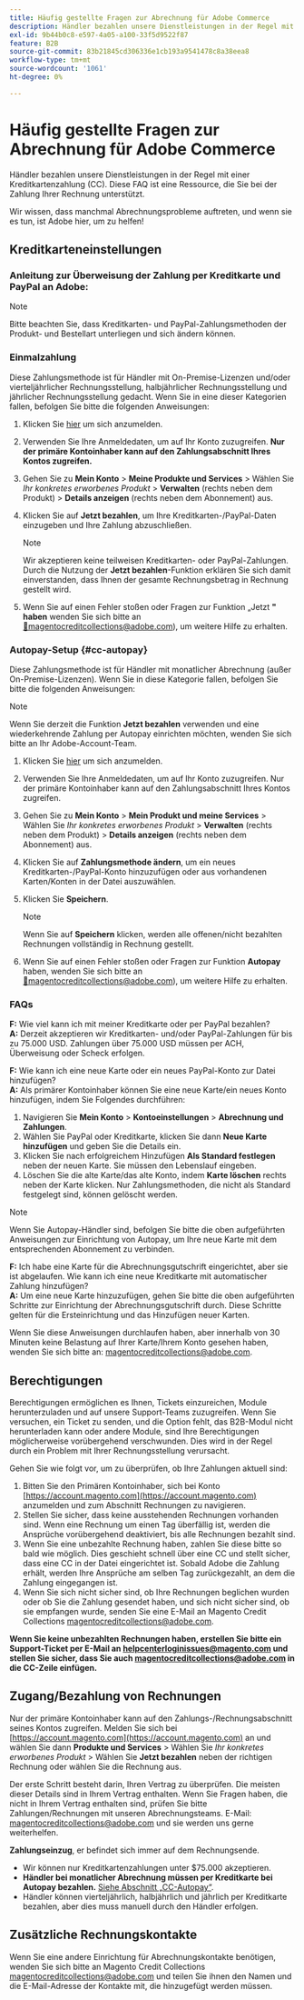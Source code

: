 ```yaml
---
title: Häufig gestellte Fragen zur Abrechnung für Adobe Commerce
description: Händler bezahlen unsere Dienstleistungen in der Regel mit einer Kreditkartenzahlung (CC). Diese FAQ ist eine Ressource, die Sie bei der Zahlung Ihrer Rechnung unterstützt.
exl-id: 9b44b0c8-e597-4a05-a100-33f5d9522f87
feature: B2B
source-git-commit: 83b21845cd306336e1cb193a9541478c8a38eea8
workflow-type: tm+mt
source-wordcount: '1061'
ht-degree: 0%

---
```


# Häufig gestellte Fragen zur Abrechnung für Adobe Commerce

Händler bezahlen unsere Dienstleistungen in der Regel mit einer Kreditkartenzahlung (CC). Diese FAQ ist eine Ressource, die Sie bei der Zahlung Ihrer Rechnung unterstützt.

Wir wissen, dass manchmal Abrechnungsprobleme auftreten, und wenn sie es tun, ist Adobe hier, um zu helfen!

## Kreditkarteneinstellungen

### Anleitung zur Überweisung der Zahlung per Kreditkarte und PayPal an Adobe:

>[!NOTE]
>
>Bitte beachten Sie, dass Kreditkarten- und PayPal-Zahlungsmethoden der Produkt- und Bestellart unterliegen und sich ändern können.

### Einmalzahlung

Diese Zahlungsmethode ist für Händler mit On-Premise-Lizenzen und/oder vierteljährlicher Rechnungsstellung, halbjährlicher Rechnungsstellung und jährlicher Rechnungsstellung gedacht. Wenn Sie in eine dieser Kategorien fallen, befolgen Sie bitte die folgenden Anweisungen:

1. Klicken Sie [hier](https://account.magento.com/customer/account/login) um sich anzumelden.

1. Verwenden Sie Ihre Anmeldedaten, um auf Ihr Konto zuzugreifen. **Nur der primäre Kontoinhaber kann auf den Zahlungsabschnitt Ihres Kontos zugreifen.**

1. Gehen Sie zu **Mein Konto** > **Meine Produkte und Services** > Wählen Sie *Ihr konkretes erworbenes Produkt* > **Verwalten** (rechts neben dem Produkt) > **Details anzeigen** (rechts neben dem Abonnement) aus.

1. Klicken Sie auf **Jetzt bezahlen**, um Ihre Kreditkarten-/PayPal-Daten einzugeben und Ihre Zahlung abzuschließen.

   >[!NOTE]
   >
   >Wir akzeptieren keine teilweisen Kreditkarten- oder PayPal-Zahlungen. Durch die Nutzung der **Jetzt bezahlen**-Funktion erklären Sie sich damit einverstanden, dass Ihnen der gesamte Rechnungsbetrag in Rechnung gestellt wird.

1. Wenn Sie auf einen Fehler stoßen oder Fragen zur Funktion „Jetzt **&quot; haben** wenden Sie sich bitte an [&#128279;](mailto:magentocreditcollections@adobe.com)magentocreditcollections@adobe.com), um weitere Hilfe zu erhalten.

### Autopay-Setup {#cc-autopay}

Diese Zahlungsmethode ist für Händler mit monatlicher Abrechnung (außer On-Premise-Lizenzen). Wenn Sie in diese Kategorie fallen, befolgen Sie bitte die folgenden Anweisungen:

>[!NOTE]
>
>Wenn Sie derzeit die Funktion **Jetzt bezahlen** verwenden und eine wiederkehrende Zahlung per Autopay einrichten möchten, wenden Sie sich bitte an Ihr Adobe-Account-Team.

1. Klicken Sie [hier](https://account.magento.com/customer/account/login) um sich anzumelden.

1. Verwenden Sie Ihre Anmeldedaten, um auf Ihr Konto zuzugreifen. Nur der primäre Kontoinhaber kann auf den Zahlungsabschnitt Ihres Kontos zugreifen.

1. Gehen Sie zu **Mein Konto** > **Mein Produkt und meine Services** > Wählen Sie *Ihr konkretes erworbenes Produkt* > **Verwalten** (rechts neben dem Produkt) > **Details anzeigen** (rechts neben dem Abonnement) aus.

1. Klicken Sie auf **Zahlungsmethode ändern**, um ein neues Kreditkarten-/PayPal-Konto hinzuzufügen oder aus vorhandenen Karten/Konten in der Datei auszuwählen.

1. Klicken Sie **Speichern**.

   >[!NOTE]
   >
   >Wenn Sie auf **Speichern** klicken, werden alle offenen/nicht bezahlten Rechnungen vollständig in Rechnung gestellt.

1. Wenn Sie auf einen Fehler stoßen oder Fragen zur Funktion **Autopay** haben, wenden Sie sich bitte an [&#128279;](mailto:magentocreditcollections@adobe.com)magentocreditcollections@adobe.com), um weitere Hilfe zu erhalten.

### FAQs

**F:** Wie viel kann ich mit meiner Kreditkarte oder per PayPal bezahlen?<br>
**A:** Derzeit akzeptieren wir Kreditkarten- und/oder PayPal-Zahlungen für bis zu 75.000 USD. Zahlungen über 75.000 USD müssen per ACH, Überweisung oder Scheck erfolgen.

**F:** Wie kann ich eine neue Karte oder ein neues PayPal-Konto zur Datei hinzufügen?<br>
**A:** Als primärer Kontoinhaber können Sie eine neue Karte/ein neues Konto hinzufügen, indem Sie Folgendes durchführen:

1. Navigieren Sie **Mein Konto** > **Kontoeinstellungen** > **Abrechnung und Zahlungen**.
1. Wählen Sie PayPal oder Kreditkarte, klicken Sie dann **Neue Karte hinzufügen** und geben Sie die Details ein.
1. Klicken Sie nach erfolgreichem Hinzufügen **Als Standard festlegen** neben der neuen Karte. Sie müssen den Lebenslauf eingeben.
1. Löschen Sie die alte Karte/das alte Konto, indem **Karte löschen** rechts neben der Karte klicken. Nur Zahlungsmethoden, die nicht als Standard festgelegt sind, können gelöscht werden.

>[!NOTE]
>
>Wenn Sie Autopay-Händler sind, befolgen Sie bitte die oben aufgeführten Anweisungen zur Einrichtung von Autopay, um Ihre neue Karte mit dem entsprechenden Abonnement zu verbinden.

**F:** Ich habe eine Karte für die Abrechnungsgutschrift eingerichtet, aber sie ist abgelaufen. Wie kann ich eine neue Kreditkarte mit automatischer Zahlung hinzufügen?<br>
**A:** Um eine neue Karte hinzuzufügen, gehen Sie bitte die oben aufgeführten Schritte zur Einrichtung der Abrechnungsgutschrift durch. Diese Schritte gelten für die Ersteinrichtung und das Hinzufügen neuer Karten.

Wenn Sie diese Anweisungen durchlaufen haben, aber innerhalb von 30 Minuten keine Belastung auf Ihrer Karte/Ihrem Konto gesehen haben, wenden Sie sich bitte an: [magentocreditcollections@adobe.com](mailto:magentocreditcollections@adobe.com).


## Berechtigungen

Berechtigungen ermöglichen es Ihnen, Tickets einzureichen, Module herunterzuladen und auf unsere Support-Teams zuzugreifen. Wenn Sie versuchen, ein Ticket zu senden, und die Option fehlt, das B2B-Modul nicht herunterladen kann oder andere Module, sind Ihre Berechtigungen möglicherweise vorübergehend verschwunden. Dies wird in der Regel durch ein Problem mit Ihrer Rechnungsstellung verursacht.

Gehen Sie wie folgt vor, um zu überprüfen, ob Ihre Zahlungen aktuell sind:

1. Bitten Sie den Primären Kontoinhaber, sich bei Konto [https://account.magento.com](https://account.magento.com) anzumelden und zum Abschnitt Rechnungen zu navigieren.
1. Stellen Sie sicher, dass keine ausstehenden Rechnungen vorhanden sind. Wenn eine Rechnung um einen Tag überfällig ist, werden die Ansprüche vorübergehend deaktiviert, bis alle Rechnungen bezahlt sind.
1. Wenn Sie eine unbezahlte Rechnung haben, zahlen Sie diese bitte so bald wie möglich. Dies geschieht schnell über eine CC und stellt sicher, dass eine CC in der Datei eingerichtet ist. Sobald Adobe die Zahlung erhält, werden Ihre Ansprüche am selben Tag zurückgezahlt, an dem die Zahlung eingegangen ist.
1. Wenn Sie sich nicht sicher sind, ob Ihre Rechnungen beglichen wurden oder ob Sie die Zahlung gesendet haben, und sich nicht sicher sind, ob sie empfangen wurde, senden Sie eine E-Mail an Magento Credit Collections [magentocreditcollections@adobe.com](mailto:magentocreditcollections@adobe.com).

**Wenn Sie keine unbezahlten Rechnungen haben, erstellen Sie bitte ein Support-Ticket per E-Mail an [helpcenterloginissues@magento.com](mailto:helpcenterloginissues@magento.com) und stellen Sie sicher, dass Sie auch [magentocreditcollections@adobe.com](mailto:magentocreditcollections@adobe.com) in die CC-Zeile einfügen.**

## Zugang/Bezahlung von Rechnungen

Nur der primäre Kontoinhaber kann auf den Zahlungs-/Rechnungsabschnitt seines Kontos zugreifen.
Melden Sie sich bei [https://account.magento.com](https://account.magento.com) an und wählen Sie dann **Produkte und Services** > Wählen Sie *Ihr konkretes erworbenes Produkt* > Wählen Sie **Jetzt bezahlen** neben der richtigen Rechnung oder wählen Sie die Rechnung aus.

Der erste Schritt besteht darin, Ihren Vertrag zu überprüfen. Die meisten dieser Details sind in Ihrem Vertrag enthalten. Wenn Sie Fragen haben, die nicht in Ihrem Vertrag enthalten sind, prüfen Sie bitte Zahlungen/Rechnungen mit unseren Abrechnungsteams.  E-Mail: [magentocreditcollections@adobe.com](mailto:magentocreditcollections@adobe.com) und sie werden uns gerne weiterhelfen.

**Zahlungseinzug**, er befindet sich immer auf dem Rechnungsende.

* Wir können nur Kreditkartenzahlungen unter $75.000 akzeptieren.
* **Händler bei monatlicher Abrechnung müssen per Kreditkarte bei Autopay bezahlen.** [Siehe Abschnitt „CC-Autopay“](#cc-autopay).
* Händler können vierteljährlich, halbjährlich und jährlich per Kreditkarte bezahlen, aber dies muss manuell durch den Händler erfolgen.

## Zusätzliche Rechnungskontakte

Wenn Sie eine andere Einrichtung für Abrechnungskontakte benötigen, wenden Sie sich bitte an Magento Credit Collections [magentocreditcollections@adobe.com](mailto:magentocreditcollections@adobe.com) und teilen Sie ihnen den Namen und die E-Mail-Adresse der Kontakte mit, die hinzugefügt werden müssen.
